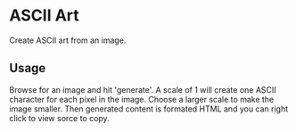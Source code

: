 ASCII Art
=========

Create ASCII art from an image.  

Usage
-----

Browse for an image and hit 'generate'.  A scale of 1 will create one ASCII character for each pixel in the image.  Choose a larger scale to make the image smaller.  Then generated content is formated HTML and you can right click to view sorce to copy.